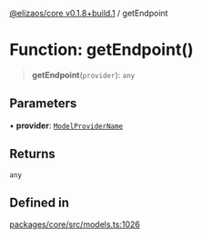 [@elizaos/core v0.1.8+build.1](../index.md) / getEndpoint

# Function: getEndpoint()

> **getEndpoint**(`provider`): `any`

## Parameters

• **provider**: [`ModelProviderName`](../enumerations/ModelProviderName.md)

## Returns

`any`

## Defined in

[packages/core/src/models.ts:1026](https://github.com/Vicolee/riddleculous-ai-agent/blob/main/packages/core/src/models.ts#L1026)
